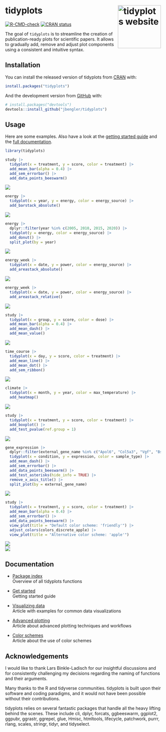 
<!-- README.md is generated from README.Rmd. Please edit that file -->

# tidyplots <a href="https://jbengler.github.io/tidyplots/"><img src="man/figures/logo.svg" align="right" height="139" alt="tidyplots website" /></a>

<!-- badges: start -->

[![R-CMD-check](https://github.com/jbengler/tidyplots/actions/workflows/R-CMD-check.yaml/badge.svg)](https://github.com/jbengler/tidyplots/actions/workflows/R-CMD-check.yaml)
[![CRAN
status](https://www.r-pkg.org/badges/version/tidyplots)](https://CRAN.R-project.org/package=tidyplots)
<!-- badges: end -->

The goal of `tidyplots` is to streamline the creation of
publication-ready plots for scientific papers. It allows to gradually
add, remove and adjust plot components using a consistent and intuitive
syntax.

## Installation

You can install the released version of tidyplots from
[CRAN](https://cran.r-project.org/) with:

``` r
install.packages("tidyplots")
```

And the development version from [GitHub](https://github.com/) with:

``` r
# install.packages("devtools")
devtools::install_github("jbengler/tidyplots")
```

## Usage

Here are some examples. Also have a look at the [getting started
guide](https://jbengler.github.io/tidyplots/articles/tidyplots.html) and
the [full
documentation](https://jbengler.github.io/tidyplots/reference/).

``` r
library(tidyplots)

study |> 
  tidyplot(x = treatment, y = score, color = treatment) |> 
  add_mean_bar(alpha = 0.4) |> 
  add_sem_errorbar() |> 
  add_data_points_beeswarm()
```

<img src="man/figures/README-unnamed-chunk-2-1.png" style="display: block; margin: auto;" />

``` r
energy |> 
  tidyplot(x = year, y = energy, color = energy_source) |> 
  add_barstack_absolute()
```

<img src="man/figures/README-unnamed-chunk-3-1.png" style="display: block; margin: auto;" />

``` r
energy |> 
  dplyr::filter(year %in% c(2005, 2010, 2015, 2020)) |> 
  tidyplot(y = energy, color = energy_source) |> 
  add_donut() |> 
  split_plot(by = year)
```

<img src="man/figures/README-unnamed-chunk-4-1.png" style="display: block; margin: auto;" />

``` r
energy_week |> 
  tidyplot(x = date, y = power, color = energy_source) |> 
  add_areastack_absolute()
```

<img src="man/figures/README-unnamed-chunk-5-1.png" style="display: block; margin: auto;" />

``` r
energy_week |> 
  tidyplot(x = date, y = power, color = energy_source) |> 
  add_areastack_relative()
```

<img src="man/figures/README-unnamed-chunk-6-1.png" style="display: block; margin: auto;" />

``` r
study |> 
  tidyplot(x = group, y = score, color = dose) |> 
  add_mean_bar(alpha = 0.4) |> 
  add_mean_dash() |> 
  add_mean_value()
```

<img src="man/figures/README-unnamed-chunk-7-1.png" style="display: block; margin: auto;" />

``` r
time_course |>
  tidyplot(x = day, y = score, color = treatment) |>
  add_mean_line() |>
  add_mean_dot() |>
  add_sem_ribbon()
```

<img src="man/figures/README-unnamed-chunk-8-1.png" style="display: block; margin: auto;" />

``` r
climate |>
  tidyplot(x = month, y = year, color = max_temperature) |>
  add_heatmap()
```

<img src="man/figures/README-unnamed-chunk-9-1.png" style="display: block; margin: auto;" />

``` r
study |> 
  tidyplot(x = treatment, y = score, color = treatment) |> 
  add_boxplot() |> 
  add_test_pvalue(ref.group = 1)
```

<img src="man/figures/README-unnamed-chunk-10-1.png" style="display: block; margin: auto;" />

``` r
gene_expression |> 
  dplyr::filter(external_gene_name %in% c("Apol6", "Col5a3", "Vgf", "Bsn")) |> 
  tidyplot(x = condition, y = expression, color = sample_type) |> 
  add_mean_dash() |> 
  add_sem_errorbar() |> 
  add_data_points_beeswarm() |> 
  add_test_asterisks(hide_info = TRUE) |> 
  remove_x_axis_title() |> 
  split_plot(by = external_gene_name)
```

<img src="man/figures/README-unnamed-chunk-11-1.png" style="display: block; margin: auto;" />

``` r
study |> 
  tidyplot(x = treatment, y = score, color = treatment) |> 
  add_mean_bar(alpha = 0.4) |> 
  add_sem_errorbar() |> 
  add_data_points_beeswarm() |> 
  view_plot(title = "Default color scheme: 'friendly'") |> 
  adjust_colors(colors_discrete_apple) |> 
  view_plot(title = "Alternative color scheme: 'apple'")
```

<img src="man/figures/README-unnamed-chunk-12-1.png" style="display: block; margin: auto;" /><img src="man/figures/README-unnamed-chunk-12-2.png" style="display: block; margin: auto;" />

## Documentation

- [Package index](https://jbengler.github.io/tidyplots/reference/)  
  Overview of all tidyplots functions

- [Get
  started](https://jbengler.github.io/tidyplots/articles/tidyplots.html)  
  Getting started guide

- [Visualizing
  data](https://jbengler.github.io/tidyplots/articles/Visualizing-data.html)  
  Article with examples for common data visualizations

- [Advanced
  plotting](https://jbengler.github.io/tidyplots/articles/Advanced-plotting.html)  
  Article about advanced plotting techniques and workflows

- [Color
  schemes](https://jbengler.github.io/tidyplots/articles/Color-schemes.html)  
  Article about the use of color schemes

## Acknowledgements

I would like to thank Lars Binkle-Ladisch for our insightful discussions
and for consistently challenging my decisions regarding the naming of
functions and their arguments.

Many thanks to the R and tidyverse communities. tidyplots is built upon
their software and coding paradigms, and it would not have been possible
without their contributions.

tidyplots relies on several fantastic packages that handle all the heavy
lifting behind the scenes. These include cli, dplyr, forcats,
ggbeeswarm, ggplot2, ggpubr, ggrastr, ggrepel, glue, Hmisc, htmltools,
lifecycle, patchwork, purrr, rlang, scales, stringr, tidyr, and
tidyselect.

